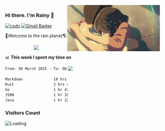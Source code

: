 <img  align='right' height="150" src="https://github.com/LikeRainDay/LikeRainDay/blob/master/pic/img_rain_1.gif?raw=true">



### Hi there. I'm Rainy :lemon:

[![csdn](https://img.shields.io/badge/-csdn-c14438?style=flat-square&logo=c&logoColor=white)](https://blog.csdn.net/qq_15807167)
[![Gmail Badge](https://img.shields.io/badge/-gmail-c14438?style=flat-square&logo=Gmail&logoColor=white&link=mailto:houshuai0816@gmail.com)](mailto:houshuai0816@gmail.com)

🚀Welcome to the rain planet🌎

<center>
<img align='center'  src="https://source.unsplash.com/user/rainyhehe/likes">
</center>

📊 **This week I spent my time on**

<img align='right'   width="300" src="https://github-readme-stats.vercel.app/api?username=LikeRainDay&show_icons=true&title_color=fff&icon_color=79ff97&text_color=9f9f9f&bg_color=151515&count_private=true">

<!--START_SECTION:waka-->

```txt
From: 30 March 2025 - To: 06 April 2025

Markdown              10 hrs 29 mins  █████████████▒░░░░░░░░░░░   52.73 %
Rust                  2 hrs 41 mins   ███▒░░░░░░░░░░░░░░░░░░░░░   13.53 %
Go                    1 hr 47 mins    ██▒░░░░░░░░░░░░░░░░░░░░░░   09.02 %
JSON                  1 hr 28 mins    ██░░░░░░░░░░░░░░░░░░░░░░░   07.38 %
Java                  1 hr 22 mins    █▓░░░░░░░░░░░░░░░░░░░░░░░   06.95 %
```

<!--END_SECTION:waka-->

### Visitors Count
<img align="left" src = "https://profile-counter.glitch.me/LikeRainDay/count.svg" alt ="Loading">

